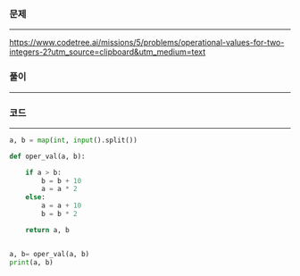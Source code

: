 ### 문제

---

https://www.codetree.ai/missions/5/problems/operational-values-for-two-integers-2?utm_source=clipboard&utm_medium=text

### 풀이

---

### 코드

---

```python
a, b = map(int, input().split())

def oper_val(a, b):

    if a > b:
        b = b + 10
        a = a * 2
    else:
        a = a + 10
        b = b * 2

    return a, b


a, b= oper_val(a, b)
print(a, b)

```
